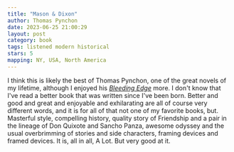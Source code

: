```yaml
---
title: "Mason & Dixon"
author: Thomas Pynchon
date: 2023-06-25 21:00:29
layout: post
category: book
tags: listened modern historical
stars: 5
mapping: NY, USA, North America
---
```


I think this is likely the best of Thomas Pynchon, one of the great novels of my lifetime, although I enjoyed his [_Bleeding Edge_](/blog/Bleeding-Edge/) more. I don't know that I've read a better book that was written since I've been born. Better and good and great and enjoyable and exhilarating are all of course very different words, and it is for all of that not one of my favorite books, but. Masterful style, compelling history, quality story of Friendship and a pair in the lineage of Don Quixote and Sancho Panza, awesome odyssey and the usual overbrimming of stories and side characters, framing devices and framed devices. It is, all in all, A Lot. But very good at it.
